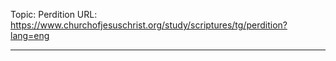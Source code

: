 Topic: Perdition
URL: https://www.churchofjesuschrist.org/study/scriptures/tg/perdition?lang=eng

---

